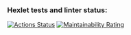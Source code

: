 ### Hexlet tests and linter status:
[![Actions Status](https://github.com/SandActor/frontend-project-11/actions/workflows/hexlet-check.yml/badge.svg)](https://github.com/SandActor/frontend-project-11/actions)
[![Maintainability Rating](https://sonarcloud.io/api/project_badges/measure?project=SandActor_frontend-project-46&metric=sqale_rating)](https://sonarcloud.io/summary/new_code?id=SandActor_frontend-project-46)